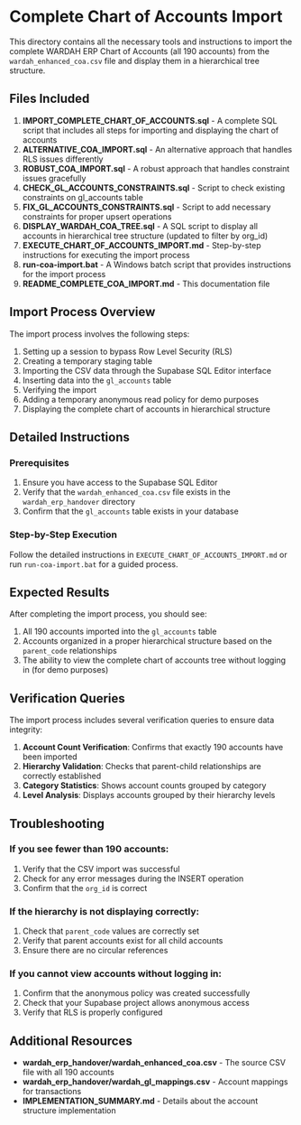 # Complete Chart of Accounts Import

This directory contains all the necessary tools and instructions to import the complete WARDAH ERP Chart of Accounts (all 190 accounts) from the `wardah_enhanced_coa.csv` file and display them in a hierarchical tree structure.

## Files Included

1. **IMPORT_COMPLETE_CHART_OF_ACCOUNTS.sql** - A complete SQL script that includes all steps for importing and displaying the chart of accounts
2. **ALTERNATIVE_COA_IMPORT.sql** - An alternative approach that handles RLS issues differently
3. **ROBUST_COA_IMPORT.sql** - A robust approach that handles constraint issues gracefully
4. **CHECK_GL_ACCOUNTS_CONSTRAINTS.sql** - Script to check existing constraints on gl_accounts table
5. **FIX_GL_ACCOUNTS_CONSTRAINTS.sql** - Script to add necessary constraints for proper upsert operations
6. **DISPLAY_WARDAH_COA_TREE.sql** - A SQL script to display all accounts in hierarchical tree structure (updated to filter by org_id)
7. **EXECUTE_CHART_OF_ACCOUNTS_IMPORT.md** - Step-by-step instructions for executing the import process
8. **run-coa-import.bat** - A Windows batch script that provides instructions for the import process
9. **README_COMPLETE_COA_IMPORT.md** - This documentation file

## Import Process Overview

The import process involves the following steps:

1. Setting up a session to bypass Row Level Security (RLS)
2. Creating a temporary staging table
3. Importing the CSV data through the Supabase SQL Editor interface
4. Inserting data into the `gl_accounts` table
5. Verifying the import
6. Adding a temporary anonymous read policy for demo purposes
7. Displaying the complete chart of accounts in hierarchical structure

## Detailed Instructions

### Prerequisites

1. Ensure you have access to the Supabase SQL Editor
2. Verify that the `wardah_enhanced_coa.csv` file exists in the `wardah_erp_handover` directory
3. Confirm that the `gl_accounts` table exists in your database

### Step-by-Step Execution

Follow the detailed instructions in `EXECUTE_CHART_OF_ACCOUNTS_IMPORT.md` or run `run-coa-import.bat` for a guided process.

## Expected Results

After completing the import process, you should see:

1. All 190 accounts imported into the `gl_accounts` table
2. Accounts organized in a proper hierarchical structure based on the `parent_code` relationships
3. The ability to view the complete chart of accounts tree without logging in (for demo purposes)

## Verification Queries

The import process includes several verification queries to ensure data integrity:

1. **Account Count Verification**: Confirms that exactly 190 accounts have been imported
2. **Hierarchy Validation**: Checks that parent-child relationships are correctly established
3. **Category Statistics**: Shows account counts grouped by category
4. **Level Analysis**: Displays accounts grouped by their hierarchy levels

## Troubleshooting

### If you see fewer than 190 accounts:

1. Verify that the CSV import was successful
2. Check for any error messages during the INSERT operation
3. Confirm that the `org_id` is correct

### If the hierarchy is not displaying correctly:

1. Check that `parent_code` values are correctly set
2. Verify that parent accounts exist for all child accounts
3. Ensure there are no circular references

### If you cannot view accounts without logging in:

1. Confirm that the anonymous policy was created successfully
2. Check that your Supabase project allows anonymous access
3. Verify that RLS is properly configured

## Additional Resources

- **wardah_erp_handover/wardah_enhanced_coa.csv** - The source CSV file with all 190 accounts
- **wardah_erp_handover/wardah_gl_mappings.csv** - Account mappings for transactions
- **IMPLEMENTATION_SUMMARY.md** - Details about the account structure implementation